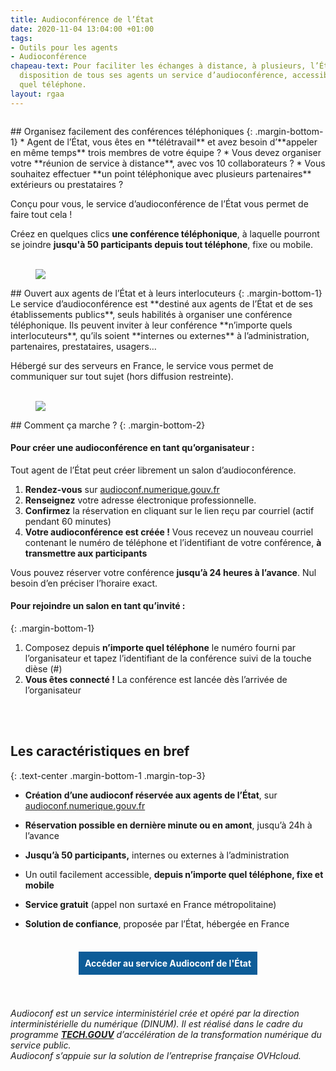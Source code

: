 ```yaml
---
title: Audioconférence de l’État
date: 2020-11-04 13:04:00 +01:00
tags:
- Outils pour les agents
- Audioconférence
chapeau-text: Pour faciliter les échanges à distance, à plusieurs, l’État met à la
  disposition de tous ses agents un service d’audioconférence, accessible depuis n’importe
  quel téléphone.
layout: rgaa
---
```


<style>
.button {
background-color: #0d5c98;
border: 1px solid white;
color: white;
padding: 10px 10px;
text-align: center;
text-decoration: none;
display: inline-block;
font-style: normal;
margin: 4px 2px;
cursor: pointer;
}
</style>

<figure class='image-left' style='width: 6%;'><img src="/uploads/chat.png" alt=""></figure>## Organisez facilement des conférences téléphoniques
{: .margin-bottom-1}
* Agent de l’État, vous êtes en **télétravail** et avez besoin d’**appeler en même temps** trois membres de votre équipe ?
* Vous devez organiser votre **réunion de service à distance**, avec vos 10 collaborateurs ?
* Vous souhaitez effectuer **un point téléphonique avec plusieurs partenaires** extérieurs ou prestataires ?

Conçu pour vous, le service d’audioconférence de l’État vous permet de faire tout cela !

Créez en quelques clics **une conférence téléphonique**, à laquelle pourront se joindre **jusqu'à 50 participants depuis tout téléphone**, fixe ou mobile.
<br>
<br>

<figure class='image-left' style='width: 6%;'>
<img src="/uploads/group-bleu.png"/>
</figure>## Ouvert aux agents de l’État et à leurs interlocuteurs
{: .margin-bottom-1}
Le service d’audioconférence est **destiné aux agents de l’État et de ses établissements publics**, seuls habilités à organiser une conférence téléphonique. Ils peuvent inviter à leur conférence **n’importe quels interlocuteurs**, qu’ils soient **internes ou externes** à l’administration, partenaires, prestataires, usagers…

Hébergé sur des serveurs en France, le service vous permet de communiquer sur tout sujet (hors diffusion restreinte).
<br>
<br>

<figure class='image-left' style='width: 6%;'>
<img src="/uploads/picto-intervention.png"/>
</figure>## Comment ça marche ?
{: .margin-bottom-2}

#### Pour créer une audioconférence en tant qu’organisateur :
Tout agent de l’État peut créer librement un salon d’audioconférence.

1. **Rendez-vous** sur [audioconf.numerique.gouv.fr](https://audioconf.numerique.gouv.fr/)
2. **Renseignez** votre adresse électronique professionnelle.
3. **Confirmez** la réservation en cliquant sur le lien reçu par courriel (actif pendant 60 minutes)
4. **Votre audioconférence est créée !** Vous recevez un nouveau courriel contenant le numéro de téléphone et l’identifiant de votre conférence, **à transmettre aux participants**

Vous pouvez réserver votre conférence **jusqu’à 24 heures à l’avance**. Nul besoin d’en préciser l’horaire exact.
<br>

#### Pour rejoindre un salon en tant qu’invité :
{: .margin-bottom-1}

1. Composez depuis **n’importe quel téléphone** le numéro fourni par l’organisateur et tapez l’identifiant de la conférence suivi de la touche dièse (#)
2. **Vous êtes connecté !** La conférence est lancée dès l’arrivée de l’organisateur
<br>
<br>

## Les caractéristiques en bref
{: .text-center .margin-bottom-1 .margin-top-3}
* **Création d’une audioconf réservée aux agents de l’État**, sur [audioconf.numerique.gouv.fr](https://audioconf.numerique.gouv.fr/)

* **Réservation possible en dernière minute ou en amont**, jusqu’à 24h à l’avance

* **Jusqu’à 50 participants,** internes ou externes à l’administration

* Un outil facilement accessible, **depuis n’importe quel téléphone, fixe et mobile**

* **Service gratuit** (appel non surtaxé en France métropolitaine)

* **Solution de confiance**, proposée par l’État, hébergée en France
  <br>
  <br>

<div align="center">
<a href="https://audioconf.numerique.gouv.fr/" class="button"><b>Accéder au service Audioconf de l'État</b></a>
</div>
<br>
<br>

*Audioconf est un service interministériel crée et opéré par la direction interministérielle du numérique (DINUM). Il est réalisé dans le cadre du programme **[TECH.GOUV](/publications/tech-gouv-strategie-et-feuille-de-route-2019-2021/)** d’accélération de la transformation numérique du service public.
<br>Audioconf s’appuie sur la solution de l’entreprise française OVHcloud.*